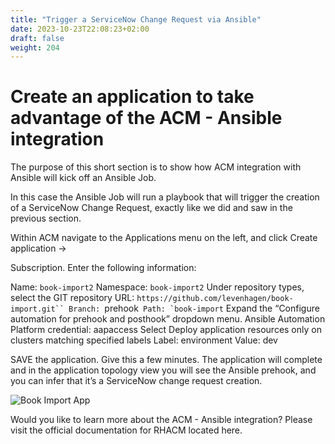 ```yaml
---
title: "Trigger a ServiceNow Change Request via Ansible"
date: 2023-10-23T22:08:23+02:00
draft: false
weight: 204
---
```


# Create an application to take advantage of the ACM - Ansible integration


The purpose of this short section is to show how ACM integration with Ansible will kick off an
Ansible Job. 

In this case the Ansible Job will run a playbook that will trigger the creation of a
ServiceNow Change Request, exactly like we did and saw in the previous section.

Within ACM navigate to the Applications menu on the left, and click Create application →

Subscription. Enter the following information:

Name: `book-import2`
Namespace: `book-import2`
Under repository types, select the GIT repository
URL: `https://github.com/levenhagen/book-import.git``
Branch: `prehook``
Path: `book-import``
Expand the “Configure automation for prehook and posthook” dropdown menu.
Ansible Automation Platform credential: aapaccess
Select Deploy application resources only on clusters matching specified labels
Label: environment
Value: dev


SAVE the application. Give this a few minutes. The application will complete and in the
application topology view you will see the Ansible prehook, and you can infer that it’s a
ServiceNow change request creation.

![Book Import App](/images/202_26.png)

Would you like to learn more about the ACM - Ansible integration? Please visit the
official documentation for RHACM located here.

